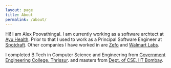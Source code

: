 ```yaml
---
layout: page
title: About
permalink: /about/
---
```

Hi! I am Alex Poovathingal.
I am currently working as a software archtect at [Ayu Health](https://ayu.health/). Prior to that I used to work as a Principal Software Engineer at [Spotdraft](https://www.spotdraft.com/).
Other companies I have worked in are [Zefo](https://www.gozefo.com) and  [Walmart Labs](http://www.walmartlabs.com/).

I completed B.Tech in Computer Science and Engineering from [Government Engineering College, Thrissur](http://gectcr.ac.in/).
and masters from [Dept. of CSE, IIT Bombay](https://www.cse.iitb.ac.in).
